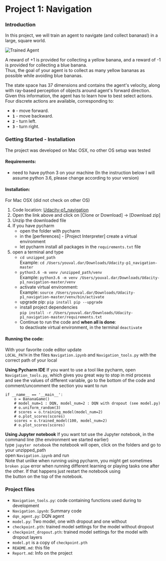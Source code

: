 [//]: # (Image References)

[image1]: https://user-images.githubusercontent.com/10624937/42135619-d90f2f28-7d12-11e8-8823-82b970a54d7e.gif "Trained Agent"

# Project 1: Navigation

### Introduction

In this project, we will train an agent to navigate (and collect bananas!) in a large, square world.  

![Trained Agent][image1]

A reward of +1 is provided for collecting a yellow banana, and a reward of -1 is provided for collecting a blue banana.  
Thus, the goal of your agent is to collect as many yellow bananas as possible while avoiding blue bananas.  

The state space has 37 dimensions and contains the agent's velocity, along with ray-based perception of objects around agent's forward direction.  
Given this information, the agent has to learn how to best select actions.  Four discrete actions are available, corresponding to:
- **`0`** - move forward.
- **`1`** - move backward.
- **`2`** - turn left.
- **`3`** - turn right.


### Getting Started - Installation

The project was developed on Mac OSX, no other OS setup was tested

#### Requirements:
- need to have python 3 on your machine 
  (In the instruction below I will assume python 3.6, please change according to your version)

#### Installation:

For Mac OSX
(did not check on other OS)

1. Code location: [Udacity-p1_navigation](https://github.com/youdar/Udacity-p1_navigation)   
2. Open the link above and click on [Clone or Download] -> [Download zip]   
3. Unzip the downloaded file   
4. If you have pycharm   
   - open the folder with pycharm  
   - in the [perferences] - [Project Interpreter] create a virtual environment   
   - let pycharm install all packages in the `requirements.txt` file   
4. open a terminal and type   
   - `cd unzipped_path`   
     Example: `cd /Users/youval.dar/Downloads/Udacity-p1_navigation-master` 
   - `python3.6 -m venv /unzipped_path/venv`   
     Example: `python3.6 -m venv /Users/youval.dar/Downloads/Udacity-p1_navigation-master/venv`   
   - activate virtual environment:   
     Example: `source /Users/youval.dar/Downloads/Udacity-p1_navigation-master/venv/bin/activate`  
   - upgrade pip: `pip install pip --upgrade`   
   - install project dependencies  
     `pip install -r /Users/youval.dar/Downloads/Udacity-p1_navigation-master/requirements.txt`   
   - Continue to run the code and **when all is done**:   
     to deactivate virtual environment, in the terminal `deactivate`  

#### Running the code:

With your favorite code editor update   
`LOCAL_PATH` in the files `Navigation.ipynb` and `Navigation_tools.py` with the correct path of your local

**Using Pycharm IDE**
If you want to use a tool like pycharm, open `Navigation_tools.py`, which gives you great way to stop in mid process  
and see the values of different variable, go to the bottom of the code and comment/uncomment the section you want to run      
```
if __name__ == '__main__':
    o = BananaGame()
    # model_num=1 : DQN, model_num=2 : DQN with dropout (see model.py)
    # o.uniform_random(3)
    # scores = o.training_model(model_num=2)
    # o.plot_scores(scores)
    scores = o.trained_model(100, model_num=2)
    # o.plot_scores(scores)
```   
  
**Using Jupyter notebook**
If you want tot use the Jupyter notebook, in the command line (the environment we started earlier)   
type `jupyter notebook`  the notebook will open, click on the folders and go to your unzipped_path   
open `Navigation.ipynb` and run    
Note that unlike when running using pycharm, you might get sometimes `broken pipe` error when running 
different learning or playing tasks one after the other. If that happens just restart the notebook using   
the button on the top of the notebook.   

### Project files
- `Navigation_tools.py`: code containing functions used during to development
- `Navigation.ipynb`: Summary code
- `dqn_agent.py`: DQN agent
- `model.py`: Two model, one with dropout and one without
- `checkpoint.pth`: trained model settings for the model without dropout
- `checkpoint_dropout.pth`: trained model settings for the model with dropout layers
- `model.pt` is a copy of `checkpoint.pth`   
- `README.md`: this file
- `Report.md`: Info on the project
